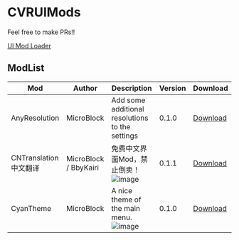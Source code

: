 # CVRUIMods

Feel free to make PRs!!

[UI Mod Loader](https://github.com/MicroCBer/CVRUIModLoader)

## ModList

| Mod | Author | Description | Version | Download |
| -- | -- | -- | -- | -- |
| AnyResolution | MicroBlock | Add some additional resolutions to the settings | 0.1.0 | [Download](./AnyResolution.uimod) |
| CNTranslation 中文翻译 | MicroBlock / BbyKairi | 免费中文界面Mod，禁止倒卖！![image](https://user-images.githubusercontent.com/66859419/182038055-15789e9f-6d2c-490c-be31-53bad4f40e6f.png) | 0.1.1 | [Download](./CNTranslation.release.uimod) |
| CyanTheme | MicroBlock | A nice theme of the main menu. ![image](https://user-images.githubusercontent.com/66859419/182038025-09a152f6-d57d-4432-8202-09fa4311e76b.png) | 0.1.0 | [Download](./CyanTheme.uimod)


